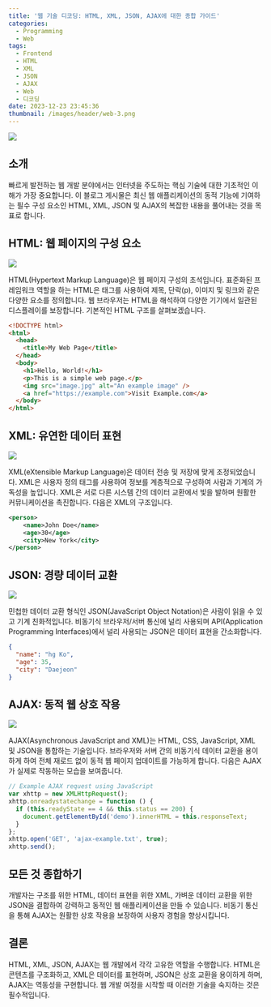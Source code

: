 ```yaml
---
title: '웹 기술 디코딩: HTML, XML, JSON, AJAX에 대한 종합 가이드'
categories:
  - Programming
  - Web
tags:
  - Frontend
  - HTML
  - XML
  - JSON
  - AJAX
  - Web
  - 디코딩
date: 2023-12-23 23:45:36
thumbnail: /images/header/web-3.png
---
```


![](/images/header/web-3.png)

## 소개

빠르게 발전하는 웹 개발 분야에서는 인터넷을 주도하는 핵심 기술에 대한 기초적인 이해가 가장 중요합니다. 이 블로그 게시물은 최신 웹 애플리케이션의 동적 기능에 기여하는 필수 구성 요소인 HTML, XML, JSON 및 AJAX의 복잡한 내용을 풀어내는 것을 목표로 합니다.

## HTML: 웹 페이지의 구성 요소

![](/images/header/web-3_1.png)

HTML(Hypertext Markup Language)은 웹 페이지 구성의 초석입니다. 표준화된 프레임워크 역할을 하는 HTML은 태그를 사용하여 제목, 단락(p), 이미지 및 링크와 같은 다양한 요소를 정의합니다. 웹 브라우저는 HTML을 해석하여 다양한 기기에서 일관된 디스플레이를 보장합니다. 기본적인 HTML 구조를 살펴보겠습니다.

```html
<!DOCTYPE html>
<html>
  <head>
    <title>My Web Page</title>
  </head>
  <body>
    <h1>Hello, World!</h1>
    <p>This is a simple web page.</p>
    <img src="image.jpg" alt="An example image" />
    <a href="https://example.com">Visit Example.com</a>
  </body>
</html>
```

## XML: 유연한 데이터 표현

![](/images/header/web-3_2.png)

XML(eXtensible Markup Language)은 데이터 전송 및 저장에 맞게 조정되었습니다. XML은 사용자 정의 태그를 사용하여 정보를 계층적으로 구성하여 사람과 기계의 가독성을 높입니다. XML은 서로 다른 시스템 간의 데이터 교환에서 빛을 발하며 원활한 커뮤니케이션을 촉진합니다. 다음은 XML의 구조입니다.

```xml
<person>
    <name>John Doe</name>
    <age>30</age>
    <city>New York</city>
</person>
```

## JSON: 경량 데이터 교환

![](/images/header/web-3_3.png)

민첩한 데이터 교환 형식인 JSON(JavaScript Object Notation)은 사람이 읽을 수 있고 기계 친화적입니다. 비동기식 브라우저/서버 통신에 널리 사용되며 API(Application Programming Interfaces)에서 널리 사용되는 JSON은 데이터 표현을 간소화합니다.

```json
{
  "name": "hg Ko",
  "age": 35,
  "city": "Daejeon"
}
```

## AJAX: 동적 웹 상호 작용

![](/images/header/web-3_4.png)

AJAX(Asynchronous JavaScript and XML)는 HTML, CSS, JavaScript, XML 및 JSON을 통합하는 기술입니다. 브라우저와 서버 간의 비동기식 데이터 교환을 용이하게 하여 전체 재로드 없이 동적 웹 페이지 업데이트를 가능하게 합니다. 다음은 AJAX가 실제로 작동하는 모습을 보여줍니다.

```js
// Example AJAX request using JavaScript
var xhttp = new XMLHttpRequest();
xhttp.onreadystatechange = function () {
  if (this.readyState == 4 && this.status == 200) {
    document.getElementById('demo').innerHTML = this.responseText;
  }
};
xhttp.open('GET', 'ajax-example.txt', true);
xhttp.send();
```

## 모든 것 종합하기

개발자는 구조를 위한 HTML, 데이터 표현을 위한 XML, 가벼운 데이터 교환을 위한 JSON을 결합하여 강력하고 동적인 웹 애플리케이션을 만들 수 있습니다. 비동기 통신을 통해 AJAX는 원활한 상호 작용을 보장하여 사용자 경험을 향상시킵니다.

## 결론

HTML, XML, JSON, AJAX는 웹 개발에서 각각 고유한 역할을 수행합니다. HTML은 콘텐츠를 구조화하고, XML은 데이터를 표현하며, JSON은 상호 교환을 용이하게 하며, AJAX는 역동성을 구현합니다. 웹 개발 여정을 시작할 때 이러한 기술을 숙지하는 것은 필수적입니다.

